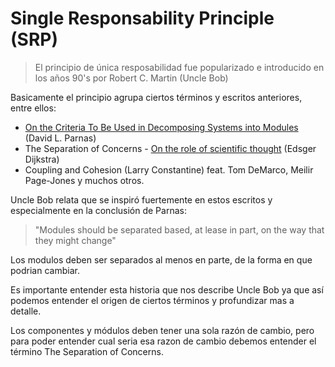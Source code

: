 # Single Responsability Principle (SRP)

> El principio de única resposabilidad fue popularizado e introducido en los años 90's por Robert C. Martin (Uncle Bob)

Basicamente el principio agrupa ciertos términos y escritos anteriores, entre ellos:
* [On the Criteria To Be Used in Decomposing Systems into Modules](https://www.cs.umd.edu/class/spring2003/cmsc838p/Design/criteria.pdf) (David L. Parnas)
* The Separation of Concerns - [On the role of scientific thought](https://blog.cleancoder.com/uncle-bob/2014/05/08/SingleReponsibilityPrinciple.html#:~:text=On%20the%20role%20of%20scientific%20thought) (Edsger Dijkstra)
* Coupling and Cohesion (Larry Constantine) feat. Tom DeMarco, Meilir Page-Jones y muchos otros.

Uncle Bob relata que se inspiró fuertemente en estos escritos y especialmente en la conclusión de Parnas:

> "Modules should be separated based, at lease in part, on the way that they might change"

Los modulos deben ser separados al menos en parte, de la forma en que podrian cambiar.

Es importante entender esta historia que nos describe Uncle Bob ya que así podemos entender el origen de ciertos términos y profundizar mas a detalle.

Los componentes y módulos deben tener una sola razón de cambio, pero para poder entender cual seria esa razon de cambio debemos entender el término The Separation of Concerns.








